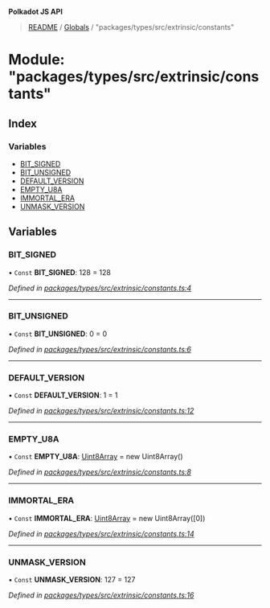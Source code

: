 **Polkadot JS API**

> [README](../README.md) / [Globals](../globals.md) / "packages/types/src/extrinsic/constants"

# Module: "packages/types/src/extrinsic/constants"

## Index

### Variables

* [BIT\_SIGNED](_packages_types_src_extrinsic_constants_.md#bit_signed)
* [BIT\_UNSIGNED](_packages_types_src_extrinsic_constants_.md#bit_unsigned)
* [DEFAULT\_VERSION](_packages_types_src_extrinsic_constants_.md#default_version)
* [EMPTY\_U8A](_packages_types_src_extrinsic_constants_.md#empty_u8a)
* [IMMORTAL\_ERA](_packages_types_src_extrinsic_constants_.md#immortal_era)
* [UNMASK\_VERSION](_packages_types_src_extrinsic_constants_.md#unmask_version)

## Variables

### BIT\_SIGNED

• `Const` **BIT\_SIGNED**: 128 = 128

*Defined in [packages/types/src/extrinsic/constants.ts:4](https://github.com/polkadot-js/api/blob/7070f757c/packages/types/src/extrinsic/constants.ts#L4)*

___

### BIT\_UNSIGNED

• `Const` **BIT\_UNSIGNED**: 0 = 0

*Defined in [packages/types/src/extrinsic/constants.ts:6](https://github.com/polkadot-js/api/blob/7070f757c/packages/types/src/extrinsic/constants.ts#L6)*

___

### DEFAULT\_VERSION

• `Const` **DEFAULT\_VERSION**: 1 = 1

*Defined in [packages/types/src/extrinsic/constants.ts:12](https://github.com/polkadot-js/api/blob/7070f757c/packages/types/src/extrinsic/constants.ts#L12)*

___

### EMPTY\_U8A

• `Const` **EMPTY\_U8A**: [Uint8Array](../classes/_packages_types_src_codec_raw_.raw.md#uint8array) = new Uint8Array()

*Defined in [packages/types/src/extrinsic/constants.ts:8](https://github.com/polkadot-js/api/blob/7070f757c/packages/types/src/extrinsic/constants.ts#L8)*

___

### IMMORTAL\_ERA

• `Const` **IMMORTAL\_ERA**: [Uint8Array](../classes/_packages_types_src_codec_raw_.raw.md#uint8array) = new Uint8Array([0])

*Defined in [packages/types/src/extrinsic/constants.ts:14](https://github.com/polkadot-js/api/blob/7070f757c/packages/types/src/extrinsic/constants.ts#L14)*

___

### UNMASK\_VERSION

• `Const` **UNMASK\_VERSION**: 127 = 127

*Defined in [packages/types/src/extrinsic/constants.ts:16](https://github.com/polkadot-js/api/blob/7070f757c/packages/types/src/extrinsic/constants.ts#L16)*
